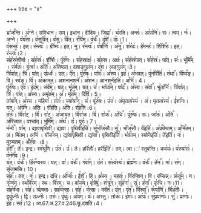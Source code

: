 +++
title = "४"

+++


  
भ्रा꣡ज꣢꣯न्ति। अ꣣ग्ने। समिधान। सम्। इधान। दीदिवः। जिह्वा꣢। च꣣रति। अन्तः꣢। आ꣣स꣡नि꣢। सः। त्वम्। नः꣣। अग्ने। प꣡य꣢꣯सा। व꣣सुवि꣢त्। व꣣सु। वि꣢त्। र꣣यि꣢म्। व꣡र्चः꣢꣯। दृ꣣शे꣢। दाः꣣।1।  
व꣣सन्तः꣢। इत्। र꣡न्त्यः꣢꣯ । ग्री꣣ष्मः꣢। इत्। नु। र꣡न्त्यः꣢꣯। व꣣र्षा꣡णि꣢ । अ꣡नु꣢꣯। श꣣र꣡दः꣢। हे꣣मन्तः꣢। शि꣡शि꣢꣯रः। इत्। र꣡न्त्यः꣢꣯।2।  
स꣣ह꣡स्र꣢शीर्षाः। स꣣ह꣡स्र꣢। शी꣣र्षाः। पु꣡रु꣢꣯षः । स꣣हस्राक्षः꣢। स꣣हस्र। अक्षः꣢। स꣣ह꣡स्र꣢पात्। स꣣ह꣡स्र꣢। पा꣣त्। सः꣢। भू꣡मि꣢꣯म् । स꣣र्व꣡तः꣢। वृ꣣त्वा꣢। अ꣡ति꣢꣯। अ꣣तिष्ठत्। दशाङ्गुल꣢म्। द꣣श। अङ्गुल꣢म्।3।  
त्रि꣣पा꣢त्। त्रि꣣। पा꣢त्। ऊ꣣र्ध्वः꣢। उत्। ऐ꣣त्। पु꣡रु꣢꣯षः। पा꣡दः꣢꣯। अ꣣स्य। इह꣢। अ꣣भवत्। पु꣢न꣣रि꣡ति꣢। त꣡था꣢꣯। वि꣡ष्व꣢꣯ङ्। वि। स्व꣣ङ्। वि꣢। अ꣣क्रामत्। अशनानशने꣢। अ꣣शन। आनशने꣡इति꣢। अ꣣भि꣢। 4।  
पु꣡रु꣢꣯षः। ए꣣व꣢। इ꣣द꣢म्। स꣡र्व꣢꣯म्। यत्। भू꣣त꣢म्। यत्। च꣣। भा꣡व्य꣢꣯म्। पा꣡दः꣢꣯। अ꣣स्य। स꣡र्वा꣢꣯। भू꣣ता꣡नि꣢। त्रि꣣पा꣢त्। त्रि꣣। पा꣢त्। अ꣣स्य। अमृ꣡त꣢म्। अ꣣। मृ꣡त꣢꣯म्। दि꣣वि꣢। 5।  
ता꣡वा꣢꣯न्। अ꣣स्य । महिमा꣢। त꣡तः꣢꣯। ज्या꣡या꣢꣯न्। च꣣। पू꣡रु꣢꣯षः। उ꣣त꣢। अ꣣मृतत्व꣡स्य꣢ । अ꣣। मृतत्व꣡स्य꣢। ई꣡शा꣢꣯नः। यत्। अ꣡न्ने꣢꣯न। अ꣣ति । रो꣡ह꣢ति। अ꣣ति। रो꣡ह꣢꣯ति।6।  
त꣡तः꣢꣯। वि꣣रा꣢ट् । वि꣣। रा꣢ट्। अ꣣जायत। वि꣣रा꣢जः। वि꣣। रा꣡जः꣢꣯। अ꣡धि꣢꣯। पू꣡रु꣢꣯षः। सः। जा꣣तः꣢। अ꣡ति꣢꣯ । अ꣣रिच्यत। पश्चा꣢त्। भू꣡मि꣢꣯म्। अ꣡थ꣢꣯। उ꣣। पुरः꣢। 7।  
म꣡न्ये꣢꣯। वा꣣म् । द्यावापृथिवी। द्यावा। पृथिवीइ꣡ति꣢। सु꣣भो꣡ज꣢सौ। सु꣣। भो꣡ज꣢꣯सौ। ये꣡इति꣢। अ꣡प्र꣢꣯थेथाम्। अ꣡मि꣢꣯तम्। अ। मि꣣तम्। अभि꣢ । यो꣡ज꣢꣯नम्। द्या꣡वा꣢꣯पृथिवी। द्या꣡वा꣢꣯। पृथिवीइ꣡ति꣢। भ꣡व꣢꣯तम्। स्यो꣣नेइ꣡ति꣢। ते꣡इति꣢। नः꣣। मुञ्चतम्। अँ꣡ह꣢꣯सः ।8।  
ह꣡री꣢꣯। ते꣣। इन्द्र। श्म꣡श्रू꣢꣯णि। उ꣣त꣢। उ꣣। ते। हरि꣡तौ꣢। हरी꣣इ꣡ति꣢। तम्। त्वा।꣢ स्तुवन्ति। कव꣡यः꣢। प꣣रुषा꣡सः꣢। व꣣न꣡र्ग꣢वः।9।  
य꣢त्। व꣡र्चः꣢꣯। हि꣡र꣢꣯ण्यस्य। यत्। वा꣣। व꣡र्चः꣢꣯। ग꣡वा꣢꣯म्। उ꣣त꣢। स꣣त्य꣡स्य꣢। ब्र꣡ह्म꣢꣯णः। व꣡र्चः꣢꣯। ते꣡न꣢꣯। मा꣣। स꣢म्। सृ꣣जामसि। 10।  
स꣡हः꣢꣯। तत्। नः꣣। इन्द्र। दधि। ओ꣡जाः꣢꣯। ई꣡शे꣢꣯। हि। अ꣣स्य । महतः꣢। वि꣣रप्शिन्। वि। रप्सिन्न्। क्र꣡तु꣢꣯म्। न। नृ꣣म्ण꣢म्। स्थ꣡वि꣢꣯रम्। स्थ। वि꣣रम्। च। वा꣡ज꣢꣯म्। वृ꣣त्रे꣡षु꣢।
श꣡त्रू꣢꣯न्। सु꣣ह꣡ना꣢। सु꣣। ह꣡ना꣢꣯। कृ꣣धि। नः।11।  
स꣣ह꣡र्ष꣢भाः। स꣣ह꣢। ऋ꣣षभाः। सह꣡व꣢त्साः। स꣣ह꣢। व꣣त्साः। मदे꣡त꣢। उ꣣त्। ए꣡त꣢꣯। वि꣡श्वा꣢꣯। रू꣣पा꣡णि꣢। बि꣡भ्र꣢꣯तीः। द्व्यू꣣ध्नीः। द्वि। ऊध्नीः। उरुः꣢। पृ꣣थुः꣢। अ꣣य꣢म्। वः꣣। अस्तु। लोकः꣢। इ꣣माः꣢। आ꣡पः꣢꣯। सु꣣प्रपाणाः꣢। सु꣣। प्राणाः꣢। इ꣣ह꣢। स्त꣣।12।
आ.67.अ.27.प.246.छू.दशति।4।  
